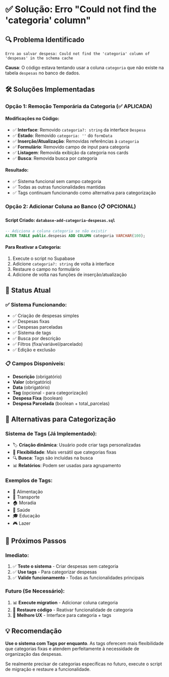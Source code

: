 # ✅ Solução: Erro "Could not find the 'categoria' column"

## 🔍 **Problema Identificado**
```
Erro ao salvar despesa: Could not find the 'categoria' column of 'despesas' in the schema cache
```

**Causa**: O código estava tentando usar a coluna `categoria` que não existe na tabela `despesas` no banco de dados.

## 🛠️ **Soluções Implementadas**

### **Opção 1: Remoção Temporária da Categoria (✅ APLICADA)**

#### **Modificações no Código:**
- ✅ **Interface**: Removido `categoria?: string` da interface `Despesa`
- ✅ **Estado**: Removido `categoria: ''` do `formData`
- ✅ **Inserção/Atualização**: Removidas referências à `categoria`
- ✅ **Formulário**: Removido campo de input para categoria
- ✅ **Listagem**: Removida exibição da categoria nos cards
- ✅ **Busca**: Removida busca por categoria

#### **Resultado:**
- ✅ Sistema funcional sem campo categoria
- ✅ Todas as outras funcionalidades mantidas
- ✅ Tags continuam funcionando como alternativa para categorização

### **Opção 2: Adicionar Coluna ao Banco (📋 OPCIONAL)**

#### **Script Criado: `database-add-categoria-despesas.sql`**
```sql
-- Adiciona a coluna categoria se não existir
ALTER TABLE public.despesas ADD COLUMN categoria VARCHAR(100);
```

#### **Para Reativar a Categoria:**
1. Execute o script no Supabase
2. Adicione `categoria?: string` de volta à interface
3. Restaure o campo no formulário
4. Adicione de volta nas funções de inserção/atualização

## 🎯 **Status Atual**

### **✅ Sistema Funcionando:**
- ✅ Criação de despesas simples
- ✅ Despesas fixas
- ✅ Despesas parceladas
- ✅ Sistema de tags
- ✅ Busca por descrição
- ✅ Filtros (fixa/variável/parcelado)
- ✅ Edição e exclusão

### **📋 Campos Disponíveis:**
- **Descrição** (obrigatório)
- **Valor** (obrigatório)
- **Data** (obrigatório)
- **Tag** (opcional - para categorização)
- **Despesa Fixa** (boolean)
- **Despesa Parcelada** (boolean + total_parcelas)

## 🔄 **Alternativas para Categorização**

### **Sistema de Tags (Já Implementado):**
- 🏷️ **Criação dinâmica**: Usuário pode criar tags personalizadas
- 🎨 **Flexibilidade**: Mais versátil que categorias fixas
- 🔍 **Busca**: Tags são incluídas na busca
- 📊 **Relatórios**: Podem ser usadas para agrupamento

### **Exemplos de Tags:**
- 🍔 Alimentação
- 🚗 Transporte  
- 🏠 Moradia
- 💊 Saúde
- 🎓 Educação
- 🎮 Lazer

## 🚀 **Próximos Passos**

### **Imediato:**
1. ✅ **Teste o sistema** - Criar despesas sem categoria
2. ✅ **Use tags** - Para categorizar despesas
3. ✅ **Valide funcionamento** - Todas as funcionalidades principais

### **Futuro (Se Necessário):**
1. 📊 **Execute migration** - Adicionar coluna categoria
2. 🔄 **Restaure código** - Reativar funcionalidade de categoria
3. 🎨 **Melhore UX** - Interface para categoria + tags

## 💡 **Recomendação**

**Use o sistema com Tags por enquanto**. As tags oferecem mais flexibilidade que categorias fixas e atendem perfeitamente à necessidade de organização das despesas.

Se realmente precisar de categorias específicas no futuro, execute o script de migração e restaure a funcionalidade.